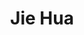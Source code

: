 ---
layout: page
title: Jie Hua
email: mich94hj@utexas.edu
description: Jie's research interests include wireless device-to-device communication, middleware for IoT applications, and context-aware interactions in the IoT. He previously worked on realizing neighbor discovery protocol for mobile devices and designing a context-aware framework for IoT applications.
img: assets/img/members/sir_jie_hua.jpg
importance: 1
category: Alumni
---